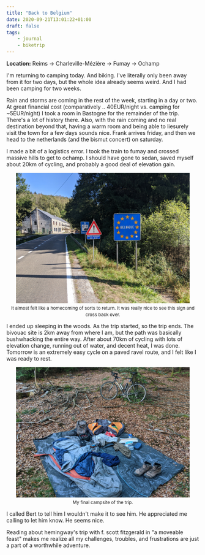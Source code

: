 ```yaml
---
title: "Back to Belgium"
date: 2020-09-21T13:01:22+01:00
draft: false
tags:
    - journal
    - biketrip
---
```


**Location:** Reims -> Charleville-Mézière -> Fumay -> Ochamp

I'm returning to camping today. And biking. I've literally only been away
from it for two days, but the whole idea already seems weird. And I had been
camping for two weeks.

Rain and storms are coming in the rest of the week, starting in a day or two.
At great financial cost (comparatively .. 40EUR/night vs. camping for
~5EUR/night) I took a room in Bastogne for the remainder of the trip. There's
a lot of history there. Also, with the rain coming and no real destination
beyond that, having a warm room and being able to liesurely visit the town
for a few days sounds nice. Frank arrives friday, and then we head to the
netherlands (and the bismut concert) on saturday.

I made a bit of a logistics error. I took the train to fumay and crossed
massive hills to get to ochamp. I should have gone to sedan, saved myself
about 20km of cycling, and probably a good deal of elevation gain.

<div style="text-align:center;">
<img style="max-width: 90%; width: auto; height: auto;" loading="lazy" src="/images/belgique.jpg" alt="crossing the border back into belgium">
<figcaption><small>It almost felt like a homecoming of sorts to return. It was really nice to see this sign and cross back over.</small></figcaption>
</div>

I ended up sleeping in the woods. As the trip started, so the trip ends. The
bivouac site is 2km away from where I am, but the path was basically
bushwhacking the entire way. After about 70km of cycling with lots of
elevation change, running out of water, and decent heat, I was done. Tomorrow
is an extremely easy cycle on a paved ravel route, and I felt like I was
ready to rest.

<div style="text-align:center;">
<img style="max-width: 90%; width: auto; height: auto;" loading="lazy" src="/images/ochamp_camping.jpg" alt="last campsite in the woods">
<figcaption><small>My final campsite of the trip.</small></figcaption>
</div>

I called Bert to tell him I wouldn't make it to see him. He appreciated me calling to let him know. He seems nice.

Reading about hemingway's trip with f. scott fitzgerald in "a moveable feast"
makes me realize all my challenges, troubles, and frustrations are just a
part of a worthwhile adventure.
